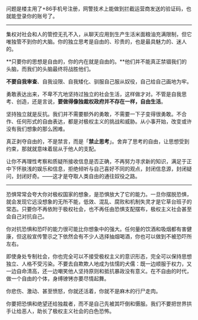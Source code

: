 问题是楼主用了+86手机号注册，网警技术上能做到拦截运营商发送的验证码，也就能登录你的账号了。

---

集权对社会和人的管控无孔不入，从聊天应用到生产生活米面粮油充满限制，但它唯独管不到你的大脑。你的独立思考是自由的、珍贵的，也是最具魅力的、迷人的。

**只要你的思想是自由的，你的内在就是自由的。**他们并不能真正禁锢我们的头脑，而我们的头脑最终将战胜他们。

**不要自我审查**、自我设限、自我矮化、驯服自己服从奴役，自己给自己画地为牢。

勇敢表达出来，不卑不亢地坚持过独立的社会生活，这样做才对。不管是自我思考、创造，还是言说，**要做得像独裁权政府并不存在一样，自由生活**。

坚持独立就是反抗。我们并不需要额外的勇敢，不需要一下子变得很勇敢。不合作、任何形式的自由表达，都是对极权主义的挑战和威胁。从小事开始，改变或许没有我们想象的那么困难。

真正剥夺自由的，不是禁言，而是「**禁止思考**」。舍弃了思考的自由，让思想受到约束，那就就意味着屈从于他人的支配。

让你不再理性考察和质疑所接收信息是否正确，不再努力寻求新的知识，满足于正中下怀肤浅的娱乐和信息，拒绝倾听与自己喜好不同的观点，封闭信息源，封闭疑问，封闭好奇。——这才是夺取人类自由的通往奴役之路。

---

恐惧常常会夸大你对极权国家的想象，是恐惧放大了它的能力。一旦你摆脱恐惧，就会发现它远没想象的无所不能，低效、混乱、腐败和机制失灵才是它草台班子的常态。只要你不再依附于极权社会，也不再任由恐惧支配摆布，极权主义社会甚至会自己对抗自己。

你对抗恐惧和恐吓的能力很可能比你想象中的强大。任何量的饮酒和吸烟都有害健康，但这般宣传警示之下依然会有不少人选择抽烟喝酒，你也可以做到不被恐吓所左右。

即使身处专制社会，你也完全可以不接受极权主义的意识形态，完全可以保持思想独立、人格不受污染。不要去自欺欺人地成为怯懦的犬儒：既一边顺服于权力，又一边自命清高，还一边嘲笑他人坚持原则和抵抗暴政没有意义。在不自由的时代，做一个自由的个体，身缚镣铐亦要尽情起舞。

你悲伤、激动、甚至愤怒，你就还活着，你就不是麻木的行尸走肉。

你要把恐惧和绝望还给独裁者，而不是自己先被其吓倒和慑服。我们不要把世界拱手让给恶人，助长了极权主义社会的白色恐怖。
